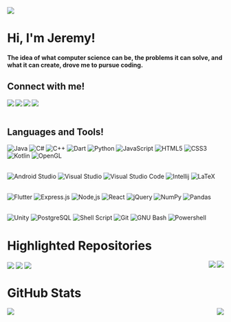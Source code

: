 <img src="https://github.com/Jeremy-Mohammed/Jeremy-Mohammed/blob/main/JeremyMohammed.png"/>

# Hi, I'm Jeremy!

#### The idea of what computer science can be, the problems it can solve, and what it can create, drove me to pursue coding.


## Connect with me!
<a href ="https://www.linkedin.com/in/jeremy-mohammed/">
     <img align="left"
          src = "https://img.shields.io/badge/LinkedIn-0077B5?style=for-the-badge&logo=linkedin&logoColor=white"/></a>
<a href = mailto:jeremy_mohammed@outlook.com >
     <img align="left"
          src = "https://img.shields.io/badge/Microsoft_Outlook-0078D4?style=for-the-badge&logo=microsoft-outlook&logoColor=white"/></a>
<a href ="https://github.com/Jeremy-Mohammed">
     <img align="left"
          src = "https://img.shields.io/badge/GitHub-100000?style=for-the-badge&logo=github&logoColor=white"/></a>
<a href ="https://jeremymohammed.ca/">
     <img align="left"
          src = "https://img.shields.io/badge/Personal%20Website-333333?style=for-the-badge&logo=chipperci)"/></a>
<br/><br/>

## Languages and Tools!
![Java](https://img.shields.io/badge/Java-ED8B00?style=for-the-badge&logo=java&logoColor=white)
![C#](https://img.shields.io/badge/C%23-239120?style=for-the-badge&logo=c-sharp&logoColor=white)
![C++](https://img.shields.io/badge/C%2B%2B-00599C?style=for-the-badge&logo=c%2B%2B&logoColor=white)
![Dart](https://img.shields.io/badge/Dart-0175C2?style=for-the-badge&logo=dart&logoColor=white)
![Python](https://img.shields.io/badge/Python-14354C?style=for-the-badge&logo=python&logoColor=white)
![JavaScript](https://img.shields.io/badge/JavaScript-323330?style=for-the-badge&logo=javascript&logoColor=F7DF1E)
![HTML5](https://img.shields.io/badge/HTML5-E34F26?style=for-the-badge&logo=html5&logoColor=white)
![CSS3](https://img.shields.io/badge/CSS3-1572B6?style=for-the-badge&logo=css3&logoColor=white)
![Kotlin](https://img.shields.io/badge/Kotlin-0095D5?&style=for-the-badge&logo=kotlin&logoColor=white)
![OpenGL](https://img.shields.io/badge/OpenGL-%23FFFFFF.svg?style=for-the-badge&logo=opengl)
<br/><br/>

![Android Studio](https://img.shields.io/badge/Android_Studio-3DDC84?style=for-the-badge&logo=android-studio&logoColor=white)
![Visual Studio](https://img.shields.io/badge/Visual_Studio-5C2D91?style=for-the-badge&logo=visual%20studio&logoColor=white)
![Visual Studio Code](https://img.shields.io/badge/Visual_Studio_Code-0078D4?style=for-the-badge&logo=visual%20studio%20code&logoColor=white)
![Intellij](https://img.shields.io/badge/IntelliJ_IDEA-000000.svg?style=for-the-badge&logo=intellij-idea&logoColor=white)
![LaTeX](https://img.shields.io/badge/latex-%23008080.svg?style=for-the-badge&logo=latex&logoColor=white)
<br/><br/>

![Flutter](https://img.shields.io/badge/Flutter-02569B?style=for-the-badge&logo=flutter&logoColor=white)
![Express.js](https://img.shields.io/badge/express.js-%23404d59.svg?style=for-the-badge&logo=express&logoColor=%2361DAFB)
![Node,js](https://img.shields.io/badge/node.js-6DA55F?style=for-the-badge&logo=node.js&logoColor=white)
![React](https://img.shields.io/badge/react-%2320232a.svg?style=for-the-badge&logo=react&logoColor=%2361DAFB)
![jQuery](https://img.shields.io/badge/jQuery-0769AD?style=for-the-badge&logo=jquery&logoColor=white)
![NumPy](https://img.shields.io/badge/numpy-%23013243.svg?style=for-the-badge&logo=numpy&logoColor=white)
![Pandas](https://img.shields.io/badge/pandas-%23150458.svg?style=for-the-badge&logo=pandas&logoColor=white)
<br/><br/>

![Unity](https://img.shields.io/badge/Unity-100000?style=for-the-badge&logo=unity&logoColor=white)
![PostgreSQL](https://img.shields.io/badge/PostgreSQL-316192?style=for-the-badge&logo=postgresql&logoColor=white)
![Shell Script](https://img.shields.io/badge/Shell_Script-121011?style=for-the-badge&logo=gnu-bash&logoColor=white)
![Git](https://img.shields.io/badge/GIT-E44C30?style=for-the-badge&logo=git&logoColor=white)
![GNU Bash](https://img.shields.io/badge/GNU%20Bash-4EAA25?style=for-the-badge&logo=GNU%20Bash&logoColor=white)
![Powershell](https://img.shields.io/badge/powershell-5391FE?style=for-the-badge&logo=powershell&logoColor=whit)

# Highlighted Repositories
<a href="https://github.com/Jeremy-Mohammed/Chat-Server">
     <img align="right" 
          src="https://github-readme-stats.vercel.app/api/pin/?username=Jeremy-Mohammed&repo=Chat-Server&theme=tokyonight&card_width=330"/></a>
<a href="https://github.com/Jeremy-Mohammed/WeatherComm">
     <img align="center" 
          src="https://github-readme-stats.vercel.app/api/pin/?username=Jeremy-Mohammed&repo=WeatherComm&theme=tokyonight&card_width=330"/></a>
<a href="https://github.com/Jeremy-Mohammed/Food4Cause">
     <img align="center" 
          src="https://github-readme-stats.vercel.app/api/pin/?username=Jeremy-Mohammed&repo=Food4Cause&theme=tokyonight&card_width=330"/></a>
<a href="https://github.com/Jeremy-Mohammed/Spam-Detection">
     <img align="right" 
          src="https://github-readme-stats.vercel.app/api/pin/?username=Jeremy-Mohammed&repo=Spam-Detection&theme=tokyonight&card_width=330"/></a>
<a href="https://github.com/Jeremy-Mohammed/Website">
     <img align="center"
          src="https://github-readme-stats.vercel.app/api/pin/?username=Jeremy-Mohammed&repo=Website&theme=tokyonight&card_width=330"/></a>


# GitHub Stats

<img align="right" src="https://github-readme-stats.vercel.app/api/top-langs/?username=Jeremy-Mohammed&layout=compact&theme=tokyonight&hide=roff&langs_count=6&card_width=240"/>
<img align="center" src="https://github-readme-stats.vercel.app/api?username=Jeremy-Mohammed&show_icons=true&theme=tokyonight&hide=prs&card_width=10"/>
